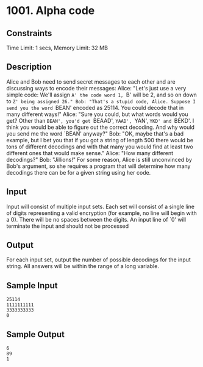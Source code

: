 # 1001. Alpha code



## Constraints

Time Limit: 1 secs, Memory Limit: 32 MB



## Description

Alice and Bob need to send secret messages to each other and are discussing ways to encode their messages: Alice: "Let's just use a very simple code: We'll assign `A' the code word 1, `B' will be 2, and so on down to `Z' being assigned 26." Bob: "That's a stupid code, Alice. Suppose I send you the word `BEAN' encoded as 25114. You could decode that in many different ways!" Alice: "Sure you could, but what words would you get? Other than `BEAN', you'd get `BEAAD', `YAAD', `YAN', `YKD' and `BEKD'. I think you would be able to figure out the correct decoding. And why would you send me the word `BEAN' anyway?" Bob: "OK, maybe that's a bad example, but I bet you that if you got a string of length 500 there would be tons of different decodings and with that many you would find at least two different ones that would make sense." Alice: "How many different decodings?" Bob: "Jillions!" For some reason, Alice is still unconvinced by Bob's argument, so she requires a program that will determine how many decodings there can be for a given string using her code.



## Input

Input will consist of multiple input sets. Each set will consist of a single line of digits representing a valid encryption (for example, no line will begin with a 0). There will be no spaces between the digits. An input line of `0' will terminate the input and should not be processed



## Output

For each input set, output the number of possible decodings for the input string. All answers will be within the range of a long variable.



## Sample Input

```
25114
1111111111
3333333333
0
```



## Sample Output

```
6
89
1
```